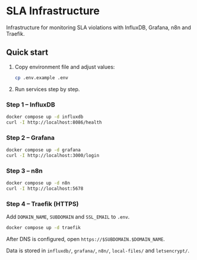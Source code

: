 # SLA Infrastructure

Infrastructure for monitoring SLA violations with InfluxDB, Grafana, n8n and Traefik.

## Quick start

1. Copy environment file and adjust values:
   ```bash
   cp .env.example .env
   ```

2. Run services step by step.

### Step 1 – InfluxDB
```bash
docker compose up -d influxdb
curl -I http://localhost:8086/health
```

### Step 2 – Grafana
```bash
docker compose up -d grafana
curl -I http://localhost:3000/login
```

### Step 3 – n8n
```bash
docker compose up -d n8n
curl -I http://localhost:5678
```

### Step 4 – Traefik (HTTPS)
Add `DOMAIN_NAME`, `SUBDOMAIN` and `SSL_EMAIL` to `.env`.
```bash
docker compose up -d traefik
```
After DNS is configured, open `https://$SUBDOMAIN.$DOMAIN_NAME`.

Data is stored in `influxdb/`, `grafana/`, `n8n/`, `local-files/` and `letsencrypt/`.
